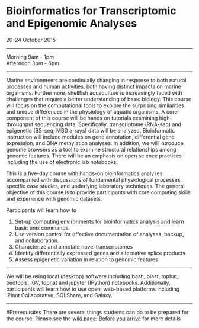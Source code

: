 # Bioinformatics for Transcriptomic and Epigenomic Analyses

20-24 October 2015

---
Morning 9am - 1pm    
Afternoon 3pm - 6pm

---
Marine environments are continually changing in response to both natural processes and human activities, both having distinct impacts on marine organisms. Furthermore, shellfish aquaculture is increasingly faced with challenges that require a better understanding of basic biology. This course will focus on the computational tools to explore the surprising similarities and unique differences in the physiology of aquatic organisms. A core component of this course will be hands on tutorials examining high-throughput sequencing data. Specifically, transcriptome (RNA-seq) and epigenetic (BS-seq; MBD arrays) data will be analyzed. Bioinformatic instruction will include modules on gene annotation, differential gene expression, and DNA methylation analyses. In addition, we will introduce genome browsers as a tool to examine structural relationships among genomic features. There will be an emphasis on open science practices including the use of electronic lab notebooks.       

This is a five-day course with hands-on bioinformatics analyses accompanied with discussions of fundamental physiological processes, specific case studies, and underlying laboratory techniques. The general objective of this course is to provide participants with core computing skills and experience with genomic datasets.         

Participants will learn how to        
1) Set-up computing environments for bioinformatics analysis and learn basic unix commands.         
2) Use version control for effective documentation of analyses, backup, and collaboration.        
3) Characterize and annotate novel transcriptomes          
4) Identify differentially expressed genes and alternative splice products        
5) Assess epigenetic variation in relation to genomic features       

---

We will be using local (desktop) software including bash, blast, tophat, bedtools, IGV, tophat and jupyter (IPython) notebooks. Additionally, participants will learn how to use open, web-based platforms including iPlant Collaborative, SQLShare, and Galaxy.

---

#Prerequisites
There are several things students can do to be prepared for the course. Please see the [wiki page: Before you arrive]() for more details





